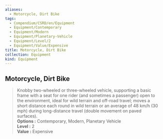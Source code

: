```yaml
---
aliases:
  - Motorcycle, Dirt Bike
tags:
  - Compendium/CSRD/en/Equipment
  - Equipment/Contemporary
  - Equipment/Modern
  - Equipment/Planetary-Vehicle
  - Equipment/Level/2
  - Equipment/Value/Expensive
title: Motorcycle, Dirt Bike
collection: Equipment
kind: Equipment
---
```

## Motorcycle, Dirt Bike  
  
>Knobby two-wheeled or three-wheeled vehicle, supporting a basic frame with a seat for one rider (and sometimes a passenger) open to the environment, ideal for wild terrain and off-road travel; moves a short distance each round in wild terrain or an average of 48 km/h (30 mph) during long-distance travel (double movement on paved surfaces).  
> **Options :** Contemporary, Modern, Planetary Vehicle  
> **Level :** 2  
> **Value :** Expensive